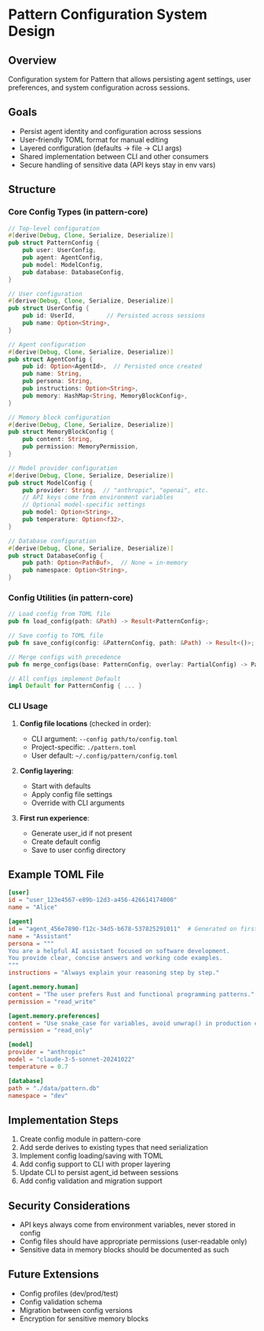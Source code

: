 # Pattern Configuration System Design

## Overview
Configuration system for Pattern that allows persisting agent settings, user preferences, and system configuration across sessions.

## Goals
- Persist agent identity and configuration across sessions
- User-friendly TOML format for manual editing
- Layered configuration (defaults → file → CLI args)
- Shared implementation between CLI and other consumers
- Secure handling of sensitive data (API keys stay in env vars)

## Structure

### Core Config Types (in pattern-core)

```rust
// Top-level configuration
#[derive(Debug, Clone, Serialize, Deserialize)]
pub struct PatternConfig {
    pub user: UserConfig,
    pub agent: AgentConfig,
    pub model: ModelConfig,
    pub database: DatabaseConfig,
}

// User configuration
#[derive(Debug, Clone, Serialize, Deserialize)]
pub struct UserConfig {
    pub id: UserId,         // Persisted across sessions
    pub name: Option<String>,
}

// Agent configuration
#[derive(Debug, Clone, Serialize, Deserialize)]
pub struct AgentConfig {
    pub id: Option<AgentId>,  // Persisted once created
    pub name: String,
    pub persona: String,
    pub instructions: Option<String>,
    pub memory: HashMap<String, MemoryBlockConfig>,
}

// Memory block configuration
#[derive(Debug, Clone, Serialize, Deserialize)]
pub struct MemoryBlockConfig {
    pub content: String,
    pub permission: MemoryPermission,
}

// Model provider configuration
#[derive(Debug, Clone, Serialize, Deserialize)]
pub struct ModelConfig {
    pub provider: String,  // "anthropic", "openai", etc.
    // API keys come from environment variables
    // Optional model-specific settings
    pub model: Option<String>,
    pub temperature: Option<f32>,
}

// Database configuration
#[derive(Debug, Clone, Serialize, Deserialize)]
pub struct DatabaseConfig {
    pub path: Option<PathBuf>,  // None = in-memory
    pub namespace: Option<String>,
}
```

### Config Utilities (in pattern-core)

```rust
// Load config from TOML file
pub fn load_config(path: &Path) -> Result<PatternConfig>;

// Save config to TOML file
pub fn save_config(config: &PatternConfig, path: &Path) -> Result<()>;

// Merge configs with precedence
pub fn merge_configs(base: PatternConfig, overlay: PartialConfig) -> PatternConfig;

// All configs implement Default
impl Default for PatternConfig { ... }
```

### CLI Usage

1. **Config file locations** (checked in order):
   - CLI argument: `--config path/to/config.toml`
   - Project-specific: `./pattern.toml`
   - User default: `~/.config/pattern/config.toml`

2. **Config layering**:
   - Start with defaults
   - Apply config file settings
   - Override with CLI arguments

3. **First run experience**:
   - Generate user_id if not present
   - Create default config
   - Save to user config directory

## Example TOML File

```toml
[user]
id = "user_123e4567-e89b-12d3-a456-426614174000"
name = "Alice"

[agent]
id = "agent_456e7890-f12c-34d5-b678-537825291011"  # Generated on first run
name = "Assistant"
persona = """
You are a helpful AI assistant focused on software development.
You provide clear, concise answers and working code examples.
"""
instructions = "Always explain your reasoning step by step."

[agent.memory.human]
content = "The user prefers Rust and functional programming patterns."
permission = "read_write"

[agent.memory.preferences]
content = "Use snake_case for variables, avoid unwrap() in production code."
permission = "read_only"

[model]
provider = "anthropic"
model = "claude-3-5-sonnet-20241022"
temperature = 0.7

[database]
path = "./data/pattern.db"
namespace = "dev"
```

## Implementation Steps

1. Create config module in pattern-core
2. Add serde derives to existing types that need serialization
3. Implement config loading/saving with TOML
4. Add config support to CLI with proper layering
5. Update CLI to persist agent_id between sessions
6. Add config validation and migration support

## Security Considerations

- API keys always come from environment variables, never stored in config
- Config files should have appropriate permissions (user-readable only)
- Sensitive data in memory blocks should be documented as such

## Future Extensions

- Config profiles (dev/prod/test)
- Config validation schema
- Migration between config versions
- Encryption for sensitive memory blocks
